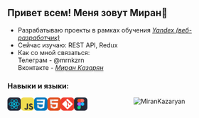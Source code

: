 ## Привет всем! Меня зовут Миран👋

- Разрабатываю проекты в рамках обучения [*Yandex (веб-разработчик)*](https://practicum.yandex.ru/profile/web/)
- Сейчас изучаю: REST API, Redux
- Как со мной связаться:   
Телеграм - @mrnkzrn  
Вконтакте - [*Миран Казарян*](https://vk.com/mrnkzrn)  



### Навыки и языки:
<img align="left" alt="React" width="30px" src="https://github.com/tandpfun/skill-icons/blob/main/icons/React-Dark.svg" />

<img align="left" alt="JavaScript" width="30px" src="https://github.com/tandpfun/skill-icons/blob/main/icons/JavaScript.svg" />

<img align="left" alt="CSS" width="30px" src="https://github.com/tandpfun/skill-icons/blob/main/icons/CSS.svg" />

<img align="left" alt="HTML" width="30px" src="https://github.com/tandpfun/skill-icons/blob/main/icons/HTML.svg" />

<img align="left" alt="Git" width="30px" src="https://github.com/tandpfun/skill-icons/blob/main/icons/Git.svg" />

<img align="left" alt="Figma" width="30px" src="https://github.com/tandpfun/skill-icons/blob/main/icons/Figma-Dark.svg" />

<p align="center"> <img src="https://github-readme-stats.vercel.app/api?username=MiranKazaryan&show_icons=true&theme=gotham" alt="MiranKazaryan" />

